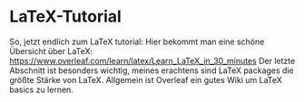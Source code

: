 # LaTeX-Tutorial

So, jetzt endlich zum LaTeX tutorial:
Hier bekommt man eine schöne Übersicht über LaTeX:
https://www.overleaf.com/learn/latex/Learn_LaTeX_in_30_minutes
Der letzte Abschnitt ist besonders wichtig, meines erachtens sind LaTeX packages die größte Stärke von LaTeX.
Allgemein ist Overleaf ein gutes Wiki um LaTeX basics zu lernen.
